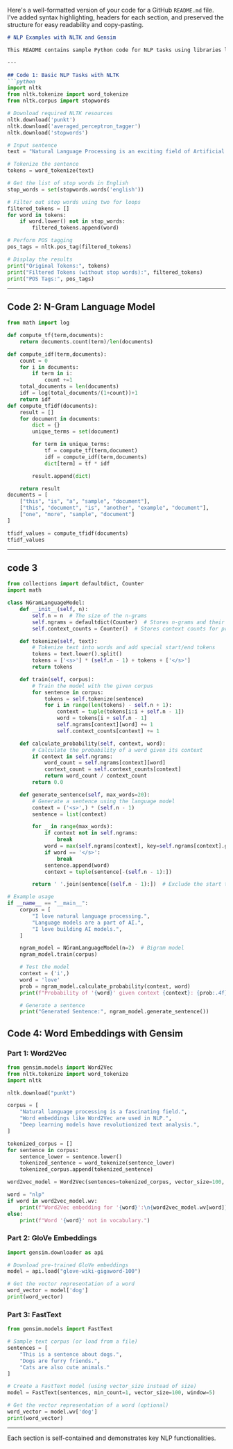 Here's a well-formatted version of your code for a GitHub `README.md` file. I've added syntax highlighting, headers for each section, and preserved the structure for easy readability and copy-pasting.

```markdown
# NLP Examples with NLTK and Gensim

This README contains sample Python code for NLP tasks using libraries like NLTK and Gensim. Each section demonstrates a specific functionality.

---

## Code 1: Basic NLP Tasks with NLTK
```python
import nltk
from nltk.tokenize import word_tokenize
from nltk.corpus import stopwords

# Download required NLTK resources
nltk.download('punkt')
nltk.download('averaged_perceptron_tagger')
nltk.download('stopwords')

# Input sentence
text = "Natural Language Processing is an exciting field of Artificial Intelligence."

# Tokenize the sentence
tokens = word_tokenize(text)

# Get the list of stop words in English
stop_words = set(stopwords.words('english'))

# Filter out stop words using two for loops
filtered_tokens = []
for word in tokens:
    if word.lower() not in stop_words:
        filtered_tokens.append(word)

# Perform POS tagging
pos_tags = nltk.pos_tag(filtered_tokens)

# Display the results
print("Original Tokens:", tokens)
print("Filtered Tokens (without stop words):", filtered_tokens)
print("POS Tags:", pos_tags)
```

---

## Code 2: N-Gram Language Model
```python
from math import log

def compute_tf(term,documents):
    return documents.count(term)/len(documents)

def compute_idf(term,documents):
    count = 0
    for i in documents:
        if term in i:
            count +=1
    total_documents = len(documents)
    idf = log(total_documents/(1+count))+1
    return idf
def compute_tfidf(documents):
    result = []
    for document in documents:
        dict = {}
        unique_terms = set(document)

        for term in unique_terms:
            tf = compute_tf(term,document)
            idf = compute_idf(term,documents)
            dict[term] = tf * idf

        result.append(dict)

    return result
documents = [
    ["this", "is", "a", "sample", "document"],
    ["this", "document", "is", "another", "example", "document"],
    ["one", "more", "sample", "document"]
]

tfidf_values = compute_tfidf(documents)
tfidf_values    

```

---
## code 3 
```python
from collections import defaultdict, Counter
import math

class NGramLanguageModel:
    def __init__(self, n):
        self.n = n  # The size of the n-grams
        self.ngrams = defaultdict(Counter)  # Stores n-grams and their counts
        self.context_counts = Counter()  # Stores context counts for probability calculations

    def tokenize(self, text):
        # Tokenize text into words and add special start/end tokens
        tokens = text.lower().split()
        tokens = ['<s>'] * (self.n - 1) + tokens + ['</s>']
        return tokens

    def train(self, corpus):
        # Train the model with the given corpus
        for sentence in corpus:
            tokens = self.tokenize(sentence)
            for i in range(len(tokens) - self.n + 1):
                context = tuple(tokens[i:i + self.n - 1])
                word = tokens[i + self.n - 1]
                self.ngrams[context][word] += 1
                self.context_counts[context] += 1

    def calculate_probability(self, context, word):
        # Calculate the probability of a word given its context
        if context in self.ngrams:
            word_count = self.ngrams[context][word]
            context_count = self.context_counts[context]
            return word_count / context_count
        return 0.0

    def generate_sentence(self, max_words=20):
        # Generate a sentence using the language model
        context = ('<s>',) * (self.n - 1)
        sentence = list(context)

        for _ in range(max_words):
            if context not in self.ngrams:
                break
            word = max(self.ngrams[context], key=self.ngrams[context].get)  # Greedy selection
            if word == '</s>':
                break
            sentence.append(word)
            context = tuple(sentence[-(self.n - 1):])

        return ' '.join(sentence[(self.n - 1):])  # Exclude the start tokens

# Example usage                                                                                    
if __name__ == "__main__":
    corpus = [
        "I love natural language processing.",
        "Language models are a part of AI.",
        "I love building AI models.",
    ]

    ngram_model = NGramLanguageModel(n=2)  # Bigram model
    ngram_model.train(corpus)

    # Test the model
    context = ('i',)
    word = 'love'
    prob = ngram_model.calculate_probability(context, word)
    print(f"Probability of '{word}' given context {context}: {prob:.4f}")

    # Generate a sentence
    print("Generated Sentence:", ngram_model.generate_sentence())


```
## Code 4: Word Embeddings with Gensim

### Part 1: Word2Vec
```python
from gensim.models import Word2Vec
from nltk.tokenize import word_tokenize
import nltk

nltk.download("punkt")

corpus = [
    "Natural language processing is a fascinating field.",
    "Word embeddings like Word2Vec are used in NLP.",
    "Deep learning models have revolutionized text analysis.",
]

tokenized_corpus = []
for sentence in corpus:
    sentence_lower = sentence.lower()
    tokenized_sentence = word_tokenize(sentence_lower)
    tokenized_corpus.append(tokenized_sentence)

word2vec_model = Word2Vec(sentences=tokenized_corpus, vector_size=100, window=5, min_count=1, workers=4)

word = "nlp"
if word in word2vec_model.wv:
    print(f"Word2Vec embedding for '{word}':\n{word2vec_model.wv[word]}")
else:
    print(f"Word '{word}' not in vocabulary.")
```

### Part 2: GloVe Embeddings
```python
import gensim.downloader as api

# Download pre-trained GloVe embeddings
model = api.load("glove-wiki-gigaword-100")

# Get the vector representation of a word
word_vector = model['dog']
print(word_vector)
```

### Part 3: FastText
```python
from gensim.models import FastText

# Sample text corpus (or load from a file)
sentences = [
    "This is a sentence about dogs.",
    "Dogs are furry friends.",
    "Cats are also cute animals."
]

# Create a FastText model (using vector_size instead of size)
model = FastText(sentences, min_count=1, vector_size=100, window=5)

# Get the vector representation of a word (optional)
word_vector = model.wv['dog']
print(word_vector)
```

---

Each section is self-contained and demonstrates key NLP functionalities.
```
